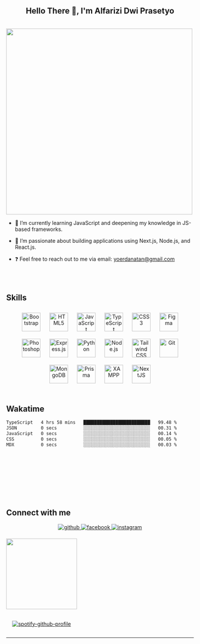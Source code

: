 ## <div align="center"> Hello There 👋, I'm Alfarizi Dwi Prasetyo</div>

<br>
<div style ="display:flex;" align="center">
  <img src="https://drive.google.com/uc?id=1eRv4eRzYOUebSP7kZUkOTF5RGGR4F68t" style="width:500px"/>
</div>


- 🌱 I’m currently learning JavaScript and deepening my knowledge in JS-based frameworks.

- 🚀 I’m passionate about building applications using Next.js, Node.js, and React.js.

- ❓ Feel free to reach out to me via email: yoerdanatan@gmail.com


<br/>  

<br/>

## Skills
<div align="center"> 
<a href="https://getbootstrap.com/docs/3.4/javascript/" target="_blank"><img style="margin: 10px" src="https://profilinator.rishav.dev/skills-assets/bootstrap-plain.svg" alt="Bootstrap" height="50" /></a>  
<a href="https://en.wikipedia.org/wiki/HTML5" target="_blank"><img style="margin: 10px" src="https://profilinator.rishav.dev/skills-assets/html5-original-wordmark.svg" alt="HTML5" height="50" /></a>  
<a href="https://www.javascript.com/" target="_blank"><img style="margin: 10px" src="https://profilinator.rishav.dev/skills-assets/javascript-original.svg" alt="JavaScript" height="50" /></a>  
<a href="https://www.typescriptlang.org/" target="_blank"><img style="margin: 10px" src="https://profilinator.rishav.dev/skills-assets/typescript-original.svg" alt="TypeScript" height="50" /></a>  
<a href="https://www.w3schools.com/css/" target="_blank"><img style="margin: 10px" src="https://profilinator.rishav.dev/skills-assets/css3-original-wordmark.svg" alt="CSS3" height="50" /></a>  
<a href="https://www.figma.com/" target="_blank"><img style="margin: 10px" src="https://profilinator.rishav.dev/skills-assets/figma-icon.svg" alt="Figma" height="50" /></a> 
<a href="https://www.adobe.com/in/products/photoshop.html" target="_blank"><img style="margin: 10px" src="https://profilinator.rishav.dev/skills-assets/photoshop-plain.svg" alt="Photoshop" height="50" /></a>  
<a href="https://expressjs.com/" target="_blank"><img style="margin: 10px" src="https://profilinator.rishav.dev/skills-assets/express-original-wordmark.svg" alt="Express.js" height="50" /></a>  
<a href="https://www.python.org/" target="_blank"><img style="margin: 10px" src="https://profilinator.rishav.dev/skills-assets/python-original.svg" alt="Python" height="50" /></a>  
<a href="https://nodejs.org/" target="_blank"><img style="margin: 10px" src="https://profilinator.rishav.dev/skills-assets/nodejs-original-wordmark.svg" alt="Node.js" height="50" /></a>  
<a href="https://www.tailwindcss.com/" target="_blank"><img style="margin: 10px" src="https://profilinator.rishav.dev/skills-assets/tailwindcss.svg" alt="Tailwind CSS" height="50" /></a>  
<a href="https://github.com/" target="_blank"><img style="margin: 10px" src="https://profilinator.rishav.dev/skills-assets/git-scm-icon.svg" alt="Git" height="50" /></a> 
<a href="https://www.mongodb.com/" target="_blank"><img style="margin: 10px" src="https://profilinator.rishav.dev/skills-assets/mongodb-original-wordmark.svg" alt="MongoDB" height="50" /></a>
<a href="https://www.prisma.io/" target="_blank"><img style="margin: 10px" src="https://profilinator.rishav.dev/skills-assets/prisma.png" alt="Prisma" height="50" /></a>  
<a href="https://www.apachefriends.org/" target="_blank"><img style="margin: 10px" src="https://profilinator.rishav.dev/skills-assets/xampp.png" alt="XAMPP" height="50" /></a>  
<a href="https://nextjs.org/" target="_blank"><img style="margin: 10px" src="https://profilinator.rishav.dev/skills-assets/nextjs.png" alt="NextJS" height="50" /></a>  
</div>

<br/>

<h2>Wakatime</h2>

<!--START_SECTION:waka-->

```txt
TypeScript   4 hrs 58 mins   █████████████████████████   99.48 %
JSON         0 secs          ░░░░░░░░░░░░░░░░░░░░░░░░░   00.31 %
JavaScript   0 secs          ░░░░░░░░░░░░░░░░░░░░░░░░░   00.14 %
CSS          0 secs          ░░░░░░░░░░░░░░░░░░░░░░░░░   00.05 %
MDX          0 secs          ░░░░░░░░░░░░░░░░░░░░░░░░░   00.03 %
```

<!--END_SECTION:waka-->

<br/>
<br/>



</div>

<br/>
<br/>
<br/>
<br/>
<br/>


## Connect with me
<div align="center">
<a href="https://github.com/AlfariziDwiPrasetyo" target="_blank">
<img src=https://img.shields.io/badge/github-%2324292e.svg?&style=for-the-badge&logo=github&logoColor=white alt=github style="margin-bottom: 5px;" />
</a>
<a href="https://www.facebook.com/shirookam" target="_blank">
<img src=https://img.shields.io/badge/facebook-%232E87FB.svg?&style=for-the-badge&logo=facebook&logoColor=white alt=facebook style="margin-bottom: 5px;" />
</a>  
<a href="https://www.instagram.com/alfariziiprasetyo/" target="_blank">
<img src=https://img.shields.io/badge/instagram-E4405F.svg?&style=for-the-badge&logo=Instagram&logoColor=white alt=instagram style="margin-bottom: 5px;" />
</a>
</div>  
<br/>
<div align="center" style="display:inline-block;flex-wrap:nowrap";>
<img src="https://media.tenor.com/BoeXEl62F6QAAAAC/surtr-arknights.gif" style="height:190px" />
  
<br/>
<br/>

[![spotify-github-profile](https://spotify-github-profile.kittinanx.com/api/view?uid=31z4lkktokkzn7mi6vsmm2iuxwna&cover_image=true&theme=novatorem&show_offline=false&background_color=000000&interchange=false&bar_color=53b14f&bar_color_cover=false)](https://github.com/kittinan/spotify-github-profile)



</div>

<br/>


-----
